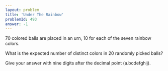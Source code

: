 ```yaml
---
layout: problem
title: 'Under The Rainbow'
problemId: 493
answer: -1
---
```

70 colored balls are placed in an urn, 10 for each of the seven rainbow colors.

What is the expected number of distinct colors in 20 randomly picked balls?

Give your answer with nine digits after the decimal point (a.bcdefghij).